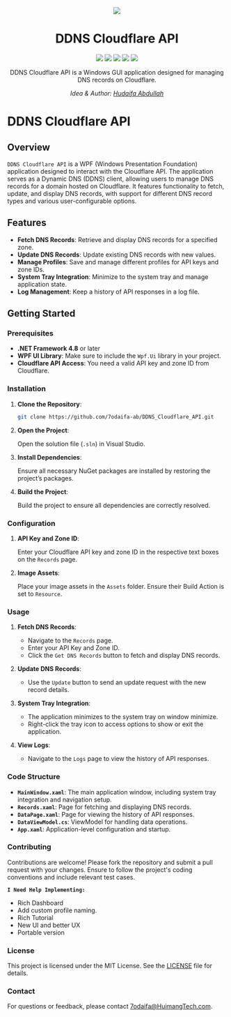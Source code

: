 <div align="center"> <img  align="center" src="https://github.com/user-attachments/assets/15fafe8b-01be-4dfb-ad68-b4a0248c270d" />
 </div>
<h1 align="center">DDNS Cloudflare API <a href="https://github.com/7odaifa-ab/DDNS-Cloudflare-API"></a></h1>
<p align="center">
  <a target="_blank" href="https://github.com/7odaifa-ab/DDNS-Cloudflare-API/releases/latest/download/DDNS.Cloudflare.API.exe">
      <img src="https://img.shields.io/badge/Download-V2.0-brightgreen"></a>
  <a target="_blank" href="https://github.com/7odaifa-ab/DDNS-Cloudflare-API/releases"><img src="https://img.shields.io/badge/Releases-Versions%20List-lightgrey"></a>
  <a target="_blank" href="https://dotnet.microsoft.com/en-us/download/dotnet/8.0"><img src="https://img.shields.io/badge/.NET-8.0-purple?logo=.NET"></a>
  <a target="_blank" href="https://github.com/lepoco/wpfui"><img src="https://img.shields.io/badge/Library-WPF UI-lightblue"></a>
  <a target="_blank" href="LICENSE"><img src="https://img.shields.io/badge/Licence-The%20Unlicens-blue"></a>
</p>

<p align="center">DDNS Cloudflare API is a Windows GUI application designed for managing DNS records on Cloudflare.</p>

<i><p align="center">
  Idea & Author: <a target="_blank" href="https://github.com/7odaifa-ab">Hudaifa Abdullah</a><br>
</p></i>

# DDNS Cloudflare API

## Overview

`DDNS Cloudflare API` is a WPF (Windows Presentation Foundation) application designed to interact with the Cloudflare API. The application serves as a Dynamic DNS (DDNS) client, allowing users to manage DNS records for a domain hosted on Cloudflare. It features functionality to fetch, update, and display DNS records, with support for different DNS record types and various user-configurable options.

## Features

- **Fetch DNS Records**: Retrieve and display DNS records for a specified zone.
- **Update DNS Records**: Update existing DNS records with new values.
- **Manage Profiles**: Save and manage different profiles for API keys and zone IDs.
- **System Tray Integration**: Minimize to the system tray and manage application state.
- **Log Management**: Keep a history of API responses in a log file.

## Getting Started

### Prerequisites

- **.NET Framework 4.8** or later
- **WPF UI Library**: Make sure to include the `Wpf.Ui` library in your project.
- **Cloudflare API Access**: You need a valid API key and zone ID from Cloudflare.

### Installation

1. **Clone the Repository**:

    ```bash
    git clone https://github.com/7odaifa-ab/DDNS_Cloudflare_API.git
    ```

2. **Open the Project**:
   
   Open the solution file (`.sln`) in Visual Studio.

3. **Install Dependencies**:

   Ensure all necessary NuGet packages are installed by restoring the project’s packages.

4. **Build the Project**:

   Build the project to ensure all dependencies are correctly resolved.

### Configuration

1. **API Key and Zone ID**:

   Enter your Cloudflare API key and zone ID in the respective text boxes on the `Records` page.

2. **Image Assets**:

   Place your image assets in the `Assets` folder. Ensure their Build Action is set to `Resource`.

### Usage

1. **Fetch DNS Records**:

   - Navigate to the `Records` page.
   - Enter your API Key and Zone ID.
   - Click the `Get DNS Records` button to fetch and display DNS records.

2. **Update DNS Records**:

   - Use the `Update` button to send an update request with the new record details.

3. **System Tray Integration**:

   - The application minimizes to the system tray on window minimize.
   - Right-click the tray icon to access options to show or exit the application.

4. **View Logs**:

   - Navigate to the `Logs` page to view the history of API responses.

### Code Structure

- **`MainWindow.xaml`**: The main application window, including system tray integration and navigation setup.
- **`Records.xaml`**: Page for fetching and displaying DNS records.
- **`DataPage.xaml`**: Page for viewing the history of API responses.
- **`DataViewModel.cs`**: ViewModel for handling data operations.
- **`App.xaml`**: Application-level configuration and startup.

### Contributing

Contributions are welcome! Please fork the repository and submit a pull request with your changes. Ensure to follow the project's coding conventions and include relevant test cases.

**`I Need Help Implementing:`**

- Rich Dashboard
- Add custom profile naming.
- Rich Tutorial
- New UI and better UX
- Portable version
  
### License

This project is licensed under the MIT License. See the [LICENSE](LICENSE) file for details.

### Contact

For questions or feedback, please contact [7odaifa@HuimangTech.com](mailto:7odaifa@HuimangTech.com).

